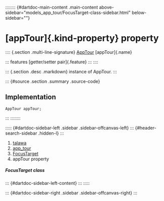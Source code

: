 :::::::: {#dartdoc-main-content .main-content above-sidebar="models_app_tour/FocusTarget-class-sidebar.html" below-sidebar=""}
<div>

# [appTour]{.kind-property} property

</div>

:::: {.section .multi-line-signature}
[AppTour](../../models_app_tour/AppTour-class.html) [appTour]{.name}

::: features
[getter/setter pair]{.feature}
:::
::::

::: {.section .desc .markdown}
instance of AppTour.
:::

::: {#source .section .summary .source-code}
## Implementation

``` language-dart
AppTour appTour;
```
:::
::::::::

::::: {#dartdoc-sidebar-left .sidebar .sidebar-offcanvas-left}
::: {#header-search-sidebar .hidden-l}
:::

1.  [talawa](../../index.html)
2.  [app_tour](../../models_app_tour/)
3.  [FocusTarget](../../models_app_tour/FocusTarget-class.html)
4.  appTour property

##### FocusTarget class

::: {#dartdoc-sidebar-left-content}
:::
:::::

::: {#dartdoc-sidebar-right .sidebar .sidebar-offcanvas-right}
:::

